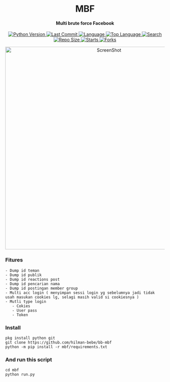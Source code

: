 <h1 align="center">
  MBF
</h1>
<h4 align="center">
  Multi brute force Facebook
</h4>
<div align="center">
  <a href="https://github.com/hilman-bebe">
    <img alt="Python Version" src="https://img.shields.io/badge/python-3.8-blue.svg"/>
  </a>
  <a href="https://github.com/hilman-bebe">
    <img alt="Last Commit" src="https://img.shields.io/github/last-commit/dz-id/mbf.svg"/>
  </a>
  <a href="https://github.com/hilman-bebe">
    <img alt="Language" src="https://img.shields.io/github/languages/count/dz-id/mbf.svg"/>
  </a>
  <a href="https://github.com/hilman-bebe">
    <img alt="Top Language" src="https://img.shields.io/github/languages/top/dz-id/mbf.svg"/>
  </a>
  <a href="https://github.com/hilman-bebe">
    <img alt="Search" src="https://img.shields.io/github/search/dz-id/mbf/mbf.svg"/>
  </a>
  <a href="https://github.com/hilman-bebe">
    <img alt="Repo Size" src="https://img.shields.io/github/repo-size/dz-id/mbf.svg"/>
  </a>
  <a href="https://github.com/hilman-bebe">
    <img alt="Starts" src="https://img.shields.io/github/stars/dz-id/mbf.svg"/>
  </a>
  <a href="https://github.com/hilman-bebe">
    <img alt="Forks" src="https://img.shields.io/github/forks/dz-id/mbf.svg"/>
  </a>
</div>
<p align="center">
 <img src="https://github.com/Hilman+bebe/bb-mbf/blob/master/screenshot/1.png" width="640" title="ScreenShot" alt="ScreenShot">
</p>

### Fitures
```
- Dump id teman
- Dump id publik
- Dump id reactions post
- Dump id pencarian nama
- Dump id postingan member group
- Multi acc login ( menyimpan sessi login yg sebelumnya jadi tidak usah masukan cookies lg, selagi masih valid si cookiesnya )
- Mutli type login
   - Cokies
   - User pass
   - Token
```
### Install
```
pkg install python git
git clone https://github.com/hilman-bebe/bb-mbf
python -m pip install -r mbf/requirements.txt
```
### And run this script
```
cd mbf
python run.py
```
